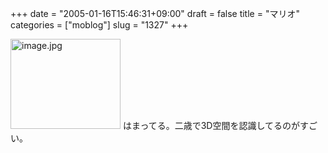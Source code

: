 +++
date = "2005-01-16T15:46:31+09:00"
draft = false
title = "マリオ"
categories = ["moblog"]
slug = "1327"
+++

<img src="http://ieiriblog.jugem.cc/?image=4111" class="pict" width="176" height="144" alt="image.jpg" />
はまってる。二歳で3D空間を認識してるのがすごい。
